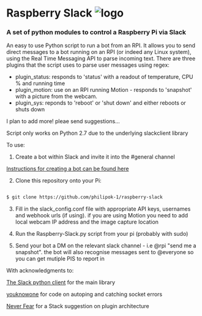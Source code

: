 # Raspberry Slack ![logo](https://github.com/philipok-1/raspberry-slack/blob/master/raspislack.jpg)  



### A set of python modules to control a Raspberry Pi via Slack

An easy to use Python script to run a bot from an RPI.  It allows you to send direct messages to a bot running on an RPI (or indeed any Linux system), using the Real Time Messaging API to parse incoming text.  There are three plugins that the script uses to parse user messages using regex:

* plugin_status: responds to 'status' with a readout of temperature, CPU % and running time
* plugin_motion: use on an RPI running Motion - responds to 'snapshot' with a picture from the webcam.
* plugin_sys: reponds to 'reboot' or 'shut down' and either reboots or shuts down

I plan to add more!  pleae send suggestions...

Script only works on Python 2.7 due to the underlying slackclient library

To use:

1. Create a bot within Slack and invite it into the #general channel

[Instructions for creating a bot can be found here](https://my.slack.com/services/new/bot)

2. Clone this repository  onto your Pi:

```BASH

$ git clone https://github.com/philipok-1/raspberry-slack
```

3.  Fill in the slack_config.conf file with appropriate API keys, usernames and webhook urls (if using). if you are using Motion you need to add local webcam IP address and the image capture location

4.  Run the Raspberry-Slack.py script from your pi (probably with sudo)

5.  Send your bot a DM on the relevant slack channel - i.e @rpi "send me a snapshot".  the bot will also recognise messages sent to @everyone so you can get mutiple PIS to report in

With acknowledgments to: 

[The Slack python client](https://github.com/slackapi/python-slackclient) for the main library

[youknowone](https://github.com/youknowone/slairck) for code on autoping and catching socket errors

[Never Fear](http://neverfear.org/profile/ben) for a Stack suggestion on plugin architecture
